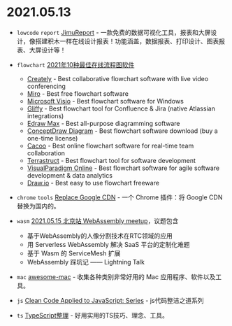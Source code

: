 # 2021.05.13

- `lowcode` `report` [JimuReport](https://github.com/zhangdaiscott/JimuReport) - 一款免费的数据可视化工具，报表和大屏设计，像搭建积木一样在线设计报表！功能涵盖，数据报表、打印设计、图表报表、大屏设计等！

- `flowchart` [2021年10种最佳在线流程图软件](https://thedigitalprojectmanager.com/flowchart-software/)
  - [Creately](https://creately.com) - Best collaborative flowchart software with live video conferencing
  - [Miro](https://miro.com) - Best free flowchart software
  - [Microsoft Visio](https://www.microsoft.com/zh-cn/microsoft-365/visio/microsoft-visio-plans-and-pricing-compare-visio-options) - Best flowchart software for Windows
  - [Gliffy](https://www.gliffy.com) - Best flowchart tool for Confluence & Jira (native Atlassian integrations)
  - [Edraw Max](https://www.edrawsoft.com/edraw-max) - Best all-purpose diagramming software
  - [ConceptDraw Diagram](https://www.conceptdraw.com/products/drawing-tool) - Best flowchart software download (buy a one-time license)
  - [Cacoo](https://cacoo.com) - Best online flowchart software for real-time team collaboration
  - [Terrastruct](https://terrastruct.com) - Best flowchart tool for software development
  - [VisualParadigm Online](https://online.visual-paradigm.com) - Best flowchart software for agile software development & data analytics
  - [Draw.io](https://app.diagrams.net) - Best easy to use flowchart freeware

- `chrome` `tools` [Replace Google CDN](https://github.com/justjavac/ReplaceGoogleCDN) -  一个 Chrome 插件：将 Google CDN 替换为国内的。

- `wasm` [2021.05.15 北京站 WebAssembly meetup](https://www.huodongxing.com/event/6596259780300)，议题包含
  - 基于WebAssembly的人像分割技术在RTC领域的应用
  - 用 Serverless WebAssembly 解决 SaaS 平台的定制化难题
  - 基于 Wasm 的 ServiceMesh 扩展
  - WebAssembly 踩坑记 —— Lightning Talk

- `mac` [awesome-mac](https://github.com/jaywcjlove/awesome-mac) - 收集各种类别非常好用的 Mac 应用程序、软件以及工具。

- `js` [Clean Code Applied to JavaScript: Series](https://carloscaballero.io/clean-code-applied-to-javascript-series) - js代码整洁之道系列

- `ts` [TypeScript整理](https://www.yuque.com/docs/share/329d509d-2adf-4206-b4f3-ba058b515569) - 好用实用的TS技巧、理念、工具。
